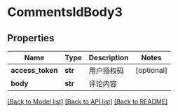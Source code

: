 # CommentsIdBody3

## Properties
Name | Type | Description | Notes
------------ | ------------- | ------------- | -------------
**access_token** | **str** | 用户授权码 | [optional] 
**body** | **str** | 评论内容 | 

[[Back to Model list]](../README.md#documentation-for-models) [[Back to API list]](../README.md#documentation-for-api-endpoints) [[Back to README]](../README.md)

